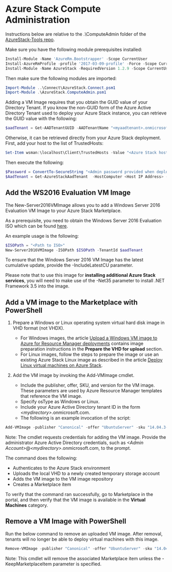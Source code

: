 # Azure Stack Compute Administration
Instructions below are relative to the .\ComputeAdmin folder of the [AzureStack-Tools repo](..).

Make sure you have the following module prerequisites installed:

```powershell
Install-Module -Name 'AzureRm.Bootstrapper' -Scope CurrentUser
Install-AzureRmProfile -profile '2017-03-09-profile' -Force -Scope CurrentUser
Install-Module -Name AzureStack -RequiredVersion 1.2.9 -Scope CurrentUser
```
Then make sure the following modules are imported:

```powershell
Import-Module ..\Connect\AzureStack.Connect.psm1
Import-Module .\AzureStack.ComputeAdmin.psm1
```

Adding a VM Image requires that you obtain the GUID value of your Directory Tenant. If you know the non-GUID form of the Azure Active Directory Tenant used to deploy your Azure Stack instance, you can retrieve the GUID value with the following:

```powershell
$aadTenant = Get-AADTenantGUID -AADTenantName "<myaadtenant>.onmicrosoft.com" 
```

Otherwise, it can be retrieved directly from your Azure Stack deployment. First, add your host to the list of TrustedHosts:
```powershell
Set-Item wsman:\localhost\Client\TrustedHosts -Value "<Azure Stack host address>" -Concatenate
```
Then execute the following:
```powershell
$Password = ConvertTo-SecureString "<Admin password provided when deploying Azure Stack>" -AsPlainText -Force
$AadTenant = Get-AzureStackAadTenant  -HostComputer <Host IP Address> -Password $Password
```

## Add the WS2016 Evaluation VM Image 

The New-Server2016VMImage allows you to add a Windows Server 2016 Evaluation VM Image to your Azure Stack Marketplace. 

As a prerequisite, you need to obtain the Windows Server 2016 Evaluation ISO which can be found [here](https://www.microsoft.com/en-us/evalcenter/evaluate-windows-server-2016).

An example usage is the following:
```powershell
$ISOPath = "<Path to ISO>"
New-Server2016VMImage -ISOPath $ISOPath -TenantId $aadTenant  
```

To ensure that the Windows Server 2016 VM Image has the latest cumulative update, provide the -IncludeLatestCU parameter.

Please note that to use this image for **installing additional Azure Stack services**, you will need to make use of the -Net35 parameter to install .NET Framework 3.5 into the image.

## Add a VM image to the Marketplace with PowerShell

1. Prepare a Windows or Linux operating system virtual hard disk image in VHD format (not VHDX).
    -   For Windows images, the article [Upload a Windows VM image to Azure for Resource Manager deployments](https://azure.microsoft.com/en-us/documentation/articles/virtual-machines-windows-upload-image/) contains image preparation instructions in the **Prepare the VHD for upload** section.
    -   For Linux images, follow the steps to
        prepare the image or use an existing Azure Stack Linux image as described in
        the article [Deploy Linux virtual machines on Azure
        Stack](https://azure.microsoft.com/en-us/documentation/articles/azure-stack-linux/).

2. Add the VM image by invoking the Add-VMImage cmdlet. 
	-  Include the publisher, offer, SKU, and version for the VM image. These parameters are used by Azure Resource Manager templates that reference the VM image.
	-  Specify osType as Windows or Linux.
	-  Include your Azure Active Directory tenant ID in the form *&lt;mydirectory&gt;*.onmicrosoft.com.
	-  The following is an example invocation of the script:
	
```powershell
Add-VMImage -publisher "Canonical" -offer "UbuntuServer" -sku "14.04.3-LTS" -version "1.0.0" -osType Linux -osDiskLocalPath 'C:\Users\<me>\Desktop\UbuntuServer.vhd' -tenantID <GUID AADTenant>
```

Note: The cmdlet requests credentials for adding the VM image. Provide the administrator Azure Active Directory credentials, such as *&lt;Admin Account&gt;*@*&lt;mydirectory&gt;*.onmicrosoft.com, to the prompt.  

The command does the following:
- Authenticates to the Azure Stack environment
- Uploads the local VHD to a newly created temporary storage account
- Adds the VM image to the VM image repository
- Creates a Marketplace item

To verify that the command ran successfully, go to Marketplace in the portal, and then verify that the VM image is available in the **Virtual Machines** category.

## Remove a VM Image with PowerShell
Run the below command to remove an uploaded VM image. After removal, tenants will no longer be able to deploy virtual machines with this image.

```powershell
Remove-VMImage -publisher "Canonical" -offer "UbuntuServer" -sku "14.04.3-LTS" -version "1.0.0" -osType Linux -tenantID <GUID AADTenant>
```

Note: This cmdlet will remove the associated Marketplace item unless the -KeepMarketplaceItem parameter is specified.
